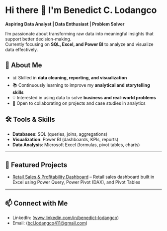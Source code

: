 # Hi there 👋 I'm Benedict C. Lodangco

**Aspiring Data Analyst | Data Enthusiast | Problem Solver**

I’m passionate about transforming raw data into meaningful insights that support better decision-making.  
Currently focusing on **SQL, Excel, and Power BI** to analyze and visualize data effectively.  


## 🔎 About Me
- 📊 Skilled in **data cleaning, reporting, and visualization**  
- 📚 Continuously learning to improve my **analytical and storytelling skills**  
- 💡 Interested in using data to solve **business and real-world problems**  
- 🤝 Open to collaborating on projects and case studies in analytics  


## 🛠️ Tools & Skills
- **Databases**: SQL (queries, joins, aggregations)  
- **Visualization**: Power BI (dashboards, KPIs, reports)  
- **Data Analysis**: Microsoft Excel (formulas, pivot tables, charts)  

---

## 📂 Featured Projects
- [Retail Sales & Profitability Dashboard](https://github.com/BenedictLodangco/Retail-Sales-Dashboard-Excel.git) – Retail sales dashboard built in Excel using Power Query, Power Pivot (DAX), and Pivot Tables

---

## 📫 Connect with Me
- LinkedIn: (www.linkedin.com/in/benedict-lodangco)
- Email: (bcl.lodangco411@gmail.com)

